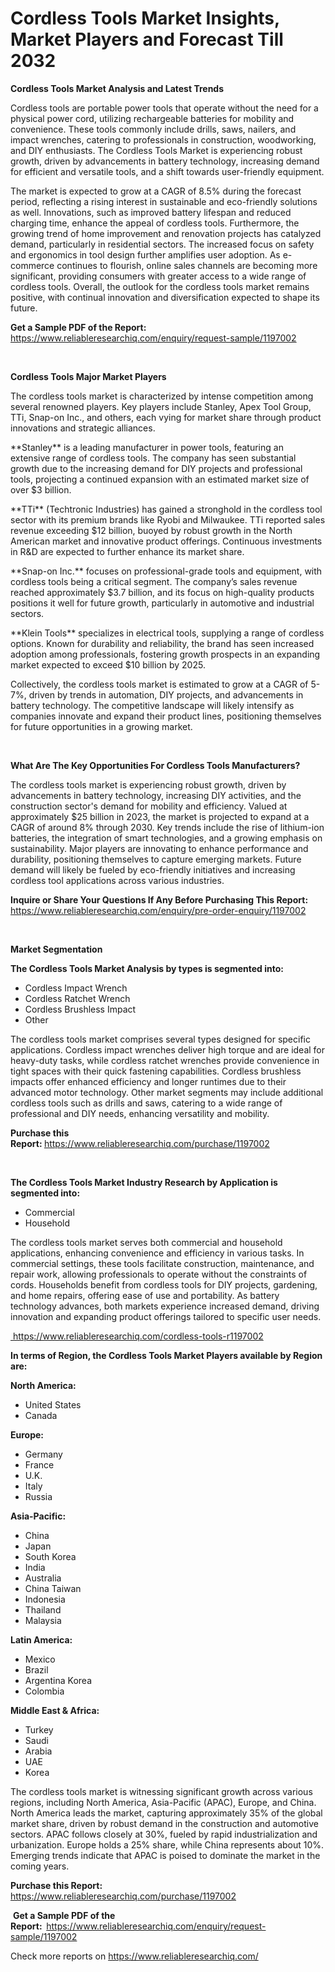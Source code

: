<p><h1>Cordless Tools Market Insights, Market Players and Forecast Till 2032</h1></p><p><strong>Cordless Tools Market Analysis and Latest Trends</strong></p>
<p><p>Cordless tools are portable power tools that operate without the need for a physical power cord, utilizing rechargeable batteries for mobility and convenience. These tools commonly include drills, saws, nailers, and impact wrenches, catering to professionals in construction, woodworking, and DIY enthusiasts. The Cordless Tools Market is experiencing robust growth, driven by advancements in battery technology, increasing demand for efficient and versatile tools, and a shift towards user-friendly equipment. </p><p>The market is expected to grow at a CAGR of 8.5% during the forecast period, reflecting a rising interest in sustainable and eco-friendly solutions as well. Innovations, such as improved battery lifespan and reduced charging time, enhance the appeal of cordless tools. Furthermore, the growing trend of home improvement and renovation projects has catalyzed demand, particularly in residential sectors. The increased focus on safety and ergonomics in tool design further amplifies user adoption. As e-commerce continues to flourish, online sales channels are becoming more significant, providing consumers with greater access to a wide range of cordless tools. Overall, the outlook for the cordless tools market remains positive, with continual innovation and diversification expected to shape its future.</p></p>
<p><strong>Get a Sample PDF of the Report:&nbsp;</strong> <a href="https://www.reliableresearchiq.com/enquiry/request-sample/1197002?utm_campaign=2257&utm_medium=2&utm_source=Github&utm_content=ia&utm_term=19022025&utm_id=cordless-tools">https://www.reliableresearchiq.com/enquiry/request-sample/1197002</a></p>
<p>&nbsp;</p>
<p><strong>Cordless Tools Major Market Players</strong></p>
<p><p>The cordless tools market is characterized by intense competition among several renowned players. Key players include Stanley, Apex Tool Group, TTi, Snap-on Inc., and others, each vying for market share through product innovations and strategic alliances.</p><p>**Stanley** is a leading manufacturer in power tools, featuring an extensive range of cordless tools. The company has seen substantial growth due to the increasing demand for DIY projects and professional tools, projecting a continued expansion with an estimated market size of over $3 billion.</p><p>**TTi** (Techtronic Industries) has gained a stronghold in the cordless tool sector with its premium brands like Ryobi and Milwaukee. TTi reported sales revenue exceeding $12 billion, buoyed by robust growth in the North American market and innovative product offerings. Continuous investments in R&D are expected to further enhance its market share.</p><p>**Snap-on Inc.** focuses on professional-grade tools and equipment, with cordless tools being a critical segment. The company’s sales revenue reached approximately $3.7 billion, and its focus on high-quality products positions it well for future growth, particularly in automotive and industrial sectors.</p><p>**Klein Tools** specializes in electrical tools, supplying a range of cordless options. Known for durability and reliability, the brand has seen increased adoption among professionals, fostering growth prospects in an expanding market expected to exceed $10 billion by 2025.</p><p>Collectively, the cordless tools market is estimated to grow at a CAGR of 5-7%, driven by trends in automation, DIY projects, and advancements in battery technology. The competitive landscape will likely intensify as companies innovate and expand their product lines, positioning themselves for future opportunities in a growing market.</p></p>
<p>&nbsp;</p>
<p><strong>What Are The Key Opportunities For Cordless Tools Manufacturers?</strong></p>
<p><p>The cordless tools market is experiencing robust growth, driven by advancements in battery technology, increasing DIY activities, and the construction sector's demand for mobility and efficiency. Valued at approximately $25 billion in 2023, the market is projected to expand at a CAGR of around 8% through 2030. Key trends include the rise of lithium-ion batteries, the integration of smart technologies, and a growing emphasis on sustainability. Major players are innovating to enhance performance and durability, positioning themselves to capture emerging markets. Future demand will likely be fueled by eco-friendly initiatives and increasing cordless tool applications across various industries.</p></p>
<p><strong>Inquire or Share Your Questions If Any Before Purchasing This Report:</strong> <a href="https://www.reliableresearchiq.com/enquiry/pre-order-enquiry/1197002?utm_campaign=2257&utm_medium=2&utm_source=Github&utm_content=ia&utm_term=19022025&utm_id=cordless-tools">https://www.reliableresearchiq.com/enquiry/pre-order-enquiry/1197002</a></p>
<p>&nbsp;</p>
<p><strong>Market Segmentation</strong></p>
<p><strong>The Cordless Tools Market Analysis by types is segmented into:</strong></p>
<p><ul><li>Cordless Impact Wrench</li><li>Cordless Ratchet Wrench</li><li>Cordless Brushless Impact</li><li>Other</li></ul></p>
<p><p>The cordless tools market comprises several types designed for specific applications. Cordless impact wrenches deliver high torque and are ideal for heavy-duty tasks, while cordless ratchet wrenches provide convenience in tight spaces with their quick fastening capabilities. Cordless brushless impacts offer enhanced efficiency and longer runtimes due to their advanced motor technology. Other market segments may include additional cordless tools such as drills and saws, catering to a wide range of professional and DIY needs, enhancing versatility and mobility.</p></p>
<p><strong>Purchase this Report:&nbsp;</strong><a href="https://www.reliableresearchiq.com/purchase/1197002?utm_campaign=2257&utm_medium=2&utm_source=Github&utm_content=ia&utm_term=19022025&utm_id=cordless-tools">https://www.reliableresearchiq.com/purchase/1197002</a></p>
<p>&nbsp;</p>
<p><strong>The Cordless Tools Market Industry Research by Application is segmented into:</strong></p>
<p><ul><li>Commercial</li><li>Household</li></ul></p>
<p><p>The cordless tools market serves both commercial and household applications, enhancing convenience and efficiency in various tasks. In commercial settings, these tools facilitate construction, maintenance, and repair work, allowing professionals to operate without the constraints of cords. Households benefit from cordless tools for DIY projects, gardening, and home repairs, offering ease of use and portability. As battery technology advances, both markets experience increased demand, driving innovation and expanding product offerings tailored to specific user needs.</p></p>
<p><a href="https://www.reliableresearchiq.com/cordless-tools-r1197002?utm_campaign=2257&utm_medium=2&utm_source=Github&utm_content=ia&utm_term=19022025&utm_id=cordless-tools">&nbsp;https://www.reliableresearchiq.com/cordless-tools-r1197002</a></p>
<p><strong>In terms of Region, the Cordless Tools Market Players available by Region are:</strong></p>
<p>
    <p> <strong> North America: </strong>
        <ul>
            <li>United States</li>
            <li>Canada</li>
        </ul>
        </p> 
    <p> <strong> Europe: </strong>
        <ul>
            <li>Germany</li>
            <li>France</li>
            <li>U.K.</li>
            <li>Italy</li>
            <li>Russia</li>
        </ul>
        </p> 
    <p> <strong> Asia-Pacific: </strong>
        <ul>
            <li>China</li>
            <li>Japan</li>
            <li>South Korea</li>
            <li>India</li>
            <li>Australia</li>
            <li>China Taiwan</li>
            <li>Indonesia</li>
            <li>Thailand</li>
            <li>Malaysia</li>
        </ul>
        </p> 
    <p> <strong> Latin America: </strong>
        <ul>
            <li>Mexico</li>
            <li>Brazil</li>
            <li>Argentina Korea</li>
            <li>Colombia</li>
        </ul>
        </p> 
    <p> <strong> Middle East & Africa: </strong>
        <ul>
            <li>Turkey</li>
            <li>Saudi</li>
            <li>Arabia</li>
            <li>UAE</li>
            <li>Korea</li>
        </ul>
    </p>
    </p>
<p><p>The cordless tools market is witnessing significant growth across various regions, including North America, Asia-Pacific (APAC), Europe, and China. North America leads the market, capturing approximately 35% of the global market share, driven by robust demand in the construction and automotive sectors. APAC follows closely at 30%, fueled by rapid industrialization and urbanization. Europe holds a 25% share, while China represents about 10%. Emerging trends indicate that APAC is poised to dominate the market in the coming years.</p></p>
<p><strong>Purchase this Report: </strong><a href="https://www.reliableresearchiq.com/purchase/1197002?utm_campaign=2257&utm_medium=2&utm_source=Github&utm_content=ia&utm_term=19022025&utm_id=cordless-tools">https://www.reliableresearchiq.com/purchase/1197002</a></p>
<p>&nbsp;<strong>Get a Sample PDF of the Report:&nbsp;&nbsp;</strong><a href="https://www.reliableresearchiq.com/enquiry/request-sample/1197002?utm_campaign=2257&utm_medium=2&utm_source=Github&utm_content=ia&utm_term=19022025&utm_id=cordless-tools">https://www.reliableresearchiq.com/enquiry/request-sample/1197002</a></p>
<p><strong></strong></p>
<p>Check more reports on <a href="https://www.reliableresearchiq.com/?utm_campaign=2257&utm_medium=2&utm_source=Github&utm_content=ia&utm_term=19022025&utm_id=cordless-tools">https://www.reliableresearchiq.com/</a></p>